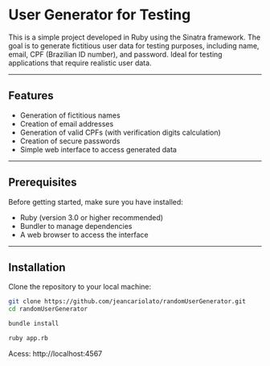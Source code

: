 # User Generator for Testing

This is a simple project developed in Ruby using the Sinatra framework. The goal is to generate fictitious user data for testing purposes, including name, email, CPF (Brazilian ID number), and password. Ideal for testing applications that require realistic user data.

---

## Features

- Generation of fictitious names  
- Creation of email addresses  
- Generation of valid CPFs (with verification digits calculation)  
- Creation of secure passwords  
- Simple web interface to access generated data  

---

## Prerequisites

Before getting started, make sure you have installed:

- Ruby (version 3.0 or higher recommended)  
- Bundler to manage dependencies  
- A web browser to access the interface  

---

## Installation

Clone the repository to your local machine:

```bash
git clone https://github.com/jeancariolato/randomUserGenerator.git
cd randomUserGenerator
```

```bash
bundle install
```

```bash
ruby app.rb
```


Acess: http://localhost:4567





